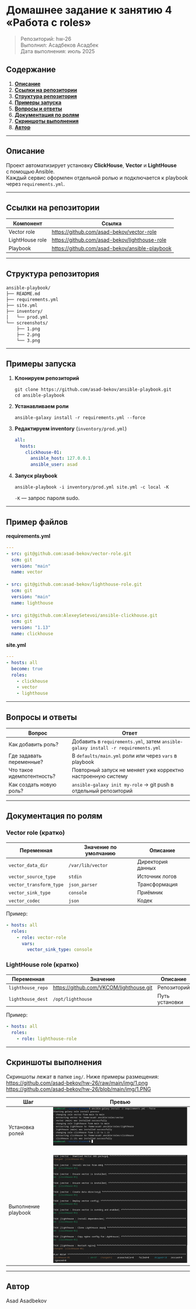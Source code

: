 # Домашнее задание к занятию 4 «Работа с roles»

>Репозиторий: hw‑26 \
>Выполнил: Асадбеков Асадбек \
>Дата выполнения: июль 2025

## Содержание
1. **[Описание](#описание)**  
2. **[Ссылки на репозитории](#ссылки-на-репозитории)**  
3. **[Структура репозитория](#структура-репозитория)**  
4. **[Примеры запуска](#примеры-запуска)**  
5. **[Вопросы и ответы](#вопросы-и-ответы)**  
6. **[Документация по ролям](#документация-по-ролям)**  
7. **[Скриншоты выполнения](#скриншоты-выполнения)**  
8. **[Автор](#автор)**  

---

## Описание
Проект автоматизирует установку **ClickHouse**, **Vector** и **LightHouse** с помощью Ansible.  
Каждый сервис оформлен отдельной ролью и подключается к playbook через `requirements.yml`.

---

## Ссылки на репозитории
| Компонент | Ссылка |
|-----------|--------|
| Vector role | <https://github.com/asad-bekov/vector-role> |
| LightHouse role | <https://github.com/asad-bekov/lighthouse-role> |
| Playbook | <https://github.com/asad-bekov/ansible-playbook> |

---

## Структура репозитория
```
ansible-playbook/
├── README.md
├── requirements.yml
├── site.yml
├── inventory/
│   └── prod.yml
└── screenshots/
    ├── 1.png
    ├── 2.png
    └── 3.png
```

---

## Примеры запуска

1. **Клонируем репозиторий**
    ```
    git clone https://github.com/asad-bekov/ansible-playbook.git
    cd ansible-playbook
    ```

2. **Устанавливаем роли**
    ```
    ansible-galaxy install -r requirements.yml --force
    ```

3. **Редактируем inventory** (`inventory/prod.yml`)
    ```yaml
    all:
      hosts:
        clickhouse-01:
          ansible_host: 127.0.0.1
          ansible_user: asad
    ```

4. **Запуск playbook**
    ```
    ansible-playbook -i inventory/prod.yml site.yml -c local -K
    ```
    `-K` — запрос пароля sudo.

---

## Пример файлов

**requirements.yml**
```yaml
---
- src: git@github.com:asad-bekov/vector-role.git
  scm: git
  version: "main"
  name: vector

- src: git@github.com:asad-bekov/lighthouse-role.git
  scm: git
  version: "main"
  name: lighthouse

- src: git@github.com:AlexeySetevoi/ansible-clickhouse.git
  scm: git
  version: "1.13"
  name: clickhouse
```

**site.yml**
```yaml
---
- hosts: all
  become: true
  roles:
    - clickhouse
    - vector
    - lighthouse
```

---

## Вопросы и ответы
| Вопрос | Ответ |
|--------|-------|
| Как добавить роль? | Добавить в `requirements.yml`, затем `ansible-galaxy install -r requirements.yml` |
| Где задавать переменные? | В `defaults/main.yml` роли или через `vars` в playbook |
| Что такое идемпотентность? | Повторный запуск не меняет уже корректно настроенную систему |
| Как создать новую роль? | `ansible-galaxy init my-role` → git push в отдельный репозиторий |

---

## Документация по ролям

### Vector role (кратко)
| Переменная | Значение по умолчанию | Описание |
|------------|-----------------------|----------|
| `vector_data_dir` | `/var/lib/vector` | Директория данных |
| `vector_source_type` | `stdin` | Источник логов |
| `vector_transform_type` | `json_parser` | Трансформация |
| `vector_sink_type` | `console` | Приёмник |
| `vector_codec` | `json` | Кодек |

Пример:
```yaml
- hosts: all
  roles:
    - role: vector-role
      vars:
        vector_sink_type: console
```

### LightHouse role (кратко)
| Переменная | Значение | Описание |
|------------|----------|----------|
| `lighthouse_repo` | <https://github.com/VKCOM/lighthouse.git> | Репозиторий |
| `lighthouse_dest` | `/opt/lighthouse` | Путь установки |

Пример:
```yaml
- hosts: all
  roles:
    - role: lighthouse-role
```

---

## Скриншоты выполнения
Скриншоты лежат в папке `img/`. Ниже примеры размещения:
https://github.com/asad-bekov/hw-26/raw/main/img/1.png
https://github.com/asad-bekov/hw-26/blob/main/img/1.PNG

| Шаг | Превью |
|-----|--------|
| Установка ролей | ![Установка ролей](https://github.com/asad-bekov/hw-26/blob/main/img/1.PNG) |
| Выполнение playbook | ![Выполнение playbook](https://github.com/asad-bekov/hw-26/blob/main/img/2.PNG) |

---

## Автор
Asad Asadbekov